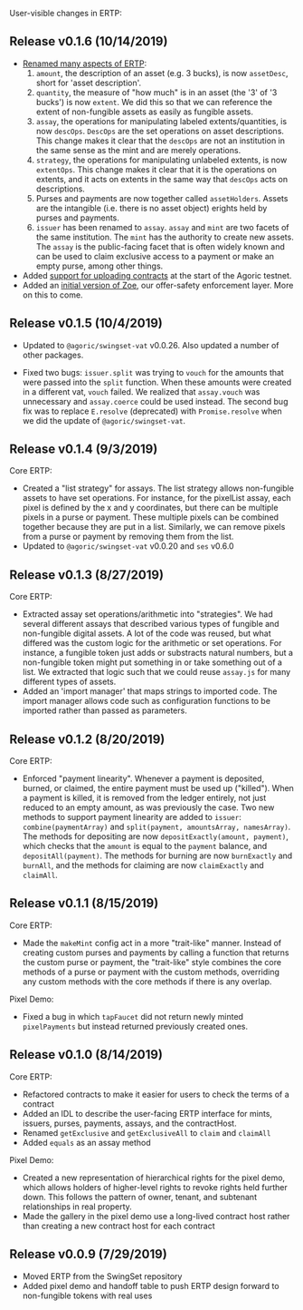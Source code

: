 User-visible changes in ERTP:

## Release v0.1.6 (10/14/2019)

* [Renamed many aspects of ERTP](https://github.com/Agoric/ERTP/commit/a34dad171eb8693b807a7fd959b14e938fedf42a):
    1. `amount`, the description of an asset (e.g. 3 bucks), is now
       `assetDesc`, short for 'asset description'.
    2. `quantity`, the measure of "how much" is in an asset (the '3'
       of '3 bucks') is now `extent`. We did this so that we
       can reference the extent of non-fungible assets as easily as
       fungible assets.
    3. `assay`, the operations for manipulating labeled
       extents/quantities, is now `descOps`. `DescOps` are the set
       operations on asset descriptions. This change makes it clear
       that the `descOps` are not an institution in the same sense as
       the mint and are merely operations.
    4. `strategy`, the operations for manipulating unlabeled extents,
       is now `extentOps`. This change makes it clear that it is the
       operations on extents, and it acts on extents in the same way
       that `descOps` acts on descriptions.
    5. Purses and payments are now together called `assetHolders`.
       Assets are the intangible (i.e. there is no asset object) erights held by purses and payments.
    6. `issuer` has been renamed to `assay`. `assay` and `mint` are
       two facets of the same institution. The `mint` has the
       authority to create new assets. The `assay` is the
       public-facing facet that is often widely known and can be used
       to claim exclusive access to a payment or make an empty purse,
       among other things. 
* Added [support for uploading contracts](https://github.com/Agoric/cosmic-swingset/blob/master/lib/ag-solo/contracts/README-contract.md) at the start of the Agoric testnet. 
* Added an [initial version of Zoe](https://github.com/Agoric/ERTP/commit/a32426aab307d31bd0fe1b6e1241d4a270964e31), our offer-safety enforcement layer.
  More on this to come.

## Release v0.1.5 (10/4/2019)

* Updated to `@agoric/swingset-vat` v0.0.26. Also updated a number of
  other packages.

* Fixed two bugs: `issuer.split` was trying to `vouch` for the amounts
  that were passed into the `split` function. When these amounts were
  created in a different vat, `vouch` failed. We realized that
  `assay.vouch` was unnecessary and `assay.coerce` could be used
  instead. The second bug fix was to replace `E.resolve` (deprecated)
  with `Promise.resolve` when we did the update of
  `@agoric/swingset-vat`.

## Release v0.1.4 (9/3/2019)

Core ERTP:
* Created a "list strategy" for assays. The list strategy allows
  non-fungible assets to have set operations. For instance, for the
  pixelList assay, each pixel is defined by the x and y coordinates,
  but there can be multiple pixels in a purse or payment. These
  multiple pixels can be combined together because they are put in a
  list. Similarly, we can remove pixels from a purse or payment by
  removing them from the list.
* Updated to `@agoric/swingset-vat` v0.0.20 and `ses` v0.6.0

## Release v0.1.3 (8/27/2019)

Core ERTP:
* Extracted assay set operations/arithmetic into "strategies". We had
  several different assays that described various types of fungible
  and non-fungible digital assets. A lot of the code was reused, but
  what differed was the custom logic for the arithmetic or set
  operations. For instance, a fungible token just adds or substracts
  natural numbers, but a non-fungible token might put something in or
  take something out of a list. We extracted that logic such that we
  could reuse `assay.js` for many different types of assets.
* Added an 'import manager' that maps strings to imported code. The
  import manager allows code such as configuration functions to be
  imported rather than passed as parameters.

## Release v0.1.2 (8/20/2019)

Core ERTP:
* Enforced "payment linearity". Whenever a payment is deposited,
  burned, or claimed, the entire payment must be used up ("killed").
  When a payment is killed, it is removed from the ledger entirely,
  not just reduced to an empty amount, as was previously the case. Two
  new methods to support payment linearity are added to `issuer`:
  `combine(paymentArray)` and `split(payment, amountsArray,
  namesArray)`. The methods for depositing are now
  `depositExactly(amount, payment)`, which checks that the `amount` is
  equal to the `payment` balance, and `depositAll(payment)`. The
  methods for burning are now `burnExactly` and `burnAll`, and the
  methods for claiming are now `claimExactly` and `claimAll`. 

## Release v0.1.1 (8/15/2019)

Core ERTP:
* Made the `makeMint` config act in a more "trait-like" manner.
  Instead of creating custom purses and payments by calling a function
  that returns the custom purse or payment, the "trait-like" style
  combines the core methods of a purse or payment with the custom
  methods, overriding any custom methods with the core methods if
  there is any overlap. 

Pixel Demo:
* Fixed a bug in which `tapFaucet` did not return newly minted
  `pixelPayments` but instead returned previously created ones.

## Release v0.1.0 (8/14/2019)

Core ERTP:
* Refactored contracts to make it easier for users to check the terms of
  a contract
* Added an IDL to describe the user-facing ERTP interface for mints,
  issuers, purses, payments, assays, and the contractHost.
* Renamed `getExclusive` and `getExclusiveAll` to `claim` and
  `claimAll`
* Added `equals` as an assay method

Pixel Demo:
* Created a new representation of hierarchical rights for the pixel
  demo, which allows holders of higher-level rights to revoke rights
  held further down. This follows the pattern of owner, tenant, and
  subtenant relationships in real property. 
* Made the gallery in the pixel demo use a long-lived contract host
  rather than creating a new contract host for each contract

## Release v0.0.9 (7/29/2019)

* Moved ERTP from the SwingSet repository
* Added pixel demo and handoff table to push ERTP design forward to
  non-fungible tokens with real uses
